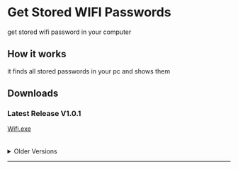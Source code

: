 # Get Stored WIFI Passwords
get stored wifi password in your computer

## How it works
it finds all stored passwords in your pc and shows them

## Downloads
<h3>Latest Release V1.0.1</h3>
<a href="https://github.com/Sadman-Sakib2234/lol/releases/download/V1.0.1/wifi.exe">Wifi.exe</a>
<br/>
<br/>
<br/>
<details>
<summary>Older Versions</summary>
<br>
  <pre>
  V1.0
  <a href="https://github.com/Sadman-Sakib2234/lol/releases/download/1.0/wifi.exe">Wifi.exe</a>
  </pre>
</details>

---


